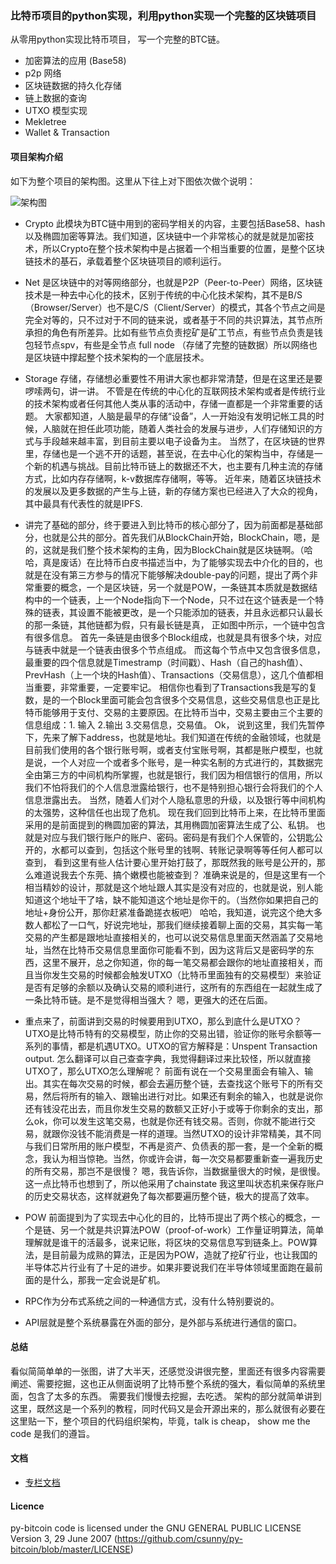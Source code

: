 ### 比特币项目的python实现，利用python实现一个完整的区块链项目

从零用python实现比特币项目， 写一个完整的BTC链。

- 加密算法的应用 (Base58)
- p2p 网络
- 区块链数据的持久化存储
- 链上数据的查询
- UTXO 模型实现
- Mekletree 
- Wallet & Transaction



#### 项目架构介绍

如下为整个项目的架构图。这里从下往上对下图依次做个说明：

![架构图](https://github.com/csunny/py-bitcoin/blob/master/docs/resource/img/py-bitcoin.jpeg)


- Crypto 此模块为BTC链中用到的密码学相关的内容，主要包括Base58、hash以及椭圆加密等算法。我们知道，区块链中一个非常核心的就是就是加密技术，所以Crypto在整个技术架构中是占据着一个相当重要的位置，是整个区块链技术的基石，承载着整个区块链项目的顺利运行。


- Net 是区块链中的对等网络部分，也就是P2P（Peer-to-Peer）网络，区块链技术是一种去中心化的技术，区别于传统的中心化技术架构，其不是B/S（Browser/Server）也不是C/S（Client/Server）的模式，其各个节点之间是完全对等的，只不过对于不同的链来说，或者基于不同的共识算法，其节点所承担的角色有所差异。比如有些节点负责挖矿是矿工节点，有些节点负责是钱包轻节点spv，有些是全节点 full node （存储了完整的链数据）所以网络也是区块链中撑起整个技术架构的一个底层技术。


- Storage 存储，存储想必重要性不用讲大家也都非常清楚，但是在这里还是要啰嗦两句，讲一讲。 不管是在传统的中心化的互联网技术架构或者是传统行业的技术架构或者任何其他人类从事的活动中，存储一直都是一个非常重要的话题。 大家都知道，人脑是最早的存储“设备”，人一开始没有发明记帐工具的时候，人脑就在担任此项功能，随着人类社会的发展与进步，人们存储知识的方式与手段越来越丰富，到目前主要以电子设备为主。 当然了，在区块链的世界里，存储也是一个逃不开的话题，甚至说，在去中心化的架构当中，存储是一个新的机遇与挑战。目前比特币链上的数据还不大，也主要有几种主流的存储方式，比如内存存储啊，k-v数据库存储啊，等等。 近年来，随着区块链技术的发展以及更多数据的产生与上链，新的存储方案也已经进入了大众的视角，其中最具有代表性的就是IPFS.  

- 讲完了基础的部分，终于要进入到比特币的核心部分了，因为前面都是基础部分，也就是公共的部分。首先我们从BlockChain开始，BlockChain，嗯，是的，这就是我们整个技术架构的主角，因为BlockChain就是区块链啊。（哈哈，真是废话）在比特币白皮书描述当中，为了能够实现去中介化的目的，也就是在没有第三方参与的情况下能够解决double-pay的问题，提出了两个非常重要的概念，一个是区块链，另一个就是POW，一条链其本质就是数据结构中的一个链表，上一个Node指向下一个Node，只不过在这个链表是一个特殊的链表，其设置不能被更改，是一个只能添加的链表，并且永远都只认最长的那一条链，其他链都为假，只有最长链是真， 正如图中所示，一个链中包含有很多信息。 首先一条链是由很多个Block组成，也就是具有很多个块，对应与链表中就是一个链表由很多个节点组成。 而这每个节点中又包含很多信息，最重要的四个信息就是Timestramp（时间戳）、Hash（自己的hash值）、PrevHash（上一个块的Hash值）、Transactions（交易信息），这几个值都相当重要，非常重要，一定要牢记。 相信你也看到了Transactions我是写的复数，是的一个Block里面可能会包含很多个交易信息，这些交易信息也正是比特币能够用于支付、交易的主要原因。在比特币当中，交易主要由三个主要的信息组成：1. 输入  2.输出  3.交易信息，交易值。  Ok， 说到这里，我们先暂停下，先来了解下address，也就是地址。我们知道在传统的金融领域，也就是目前我们使用的各个银行账号啊，或者支付宝账号啊，其都是账户模型，也就是说，一个人对应一个或者多个账号，是一种实名制的方式进行的，其数据完全由第三方的中间机构所掌握，也就是银行，我们因为相信银行的信用，所以我们不怕将我们的个人信息泄露给银行，也不是特别担心银行会将我们的个人信息泄露出去。 当然，随着人们对个人隐私意思的升级，以及银行等中间机构的太强势，这种信任也出现了危机。 现在我们回到比特币上来，在比特币里面采用的是前面提到的椭圆加密的算法，其用椭圆加密算法生成了公、私钥。 也就是对应与我们银行账户的账户、密码。密码是有我们个人保管的，公钥匙公开的，水都可以查到，包括这个账号里的钱啊、转账记录啊等等任何人都可以查到， 看到这里有些人估计要心里开始打鼓了，那既然我的账号是公开的，那么难道说我去个东莞、搞个嫩模也能被查到？ 准确来说是的，但是这里有一个相当精妙的设计，那就是这个地址跟人其实是没有对应的，也就是说，别人能知道这个地址干了啥，缺不能知道这个地址是你干的。（当然你如果把自己的地址+身份公开，那你赶紧准备跪搓衣板吧） 哈哈，我知道，说完这个绝大多数人都松了一口气，好说完地址，那我们继续接着聊上面的交易，其实每一笔交易的产生都是跟地址直接相关的，也可以说交易信息里面天然涵盖了交易地址，当然在比特币交易信息里面你可能看不到，因为这背后又是密码学的东西，这里不展开，总之你知道，你的每一笔交易都会跟你的地址直接相关，而且当你发生交易的时候都会触发UTXO（比特币里面独有的交易模型）来验证是否有足够的余额以及确认交易的顺利进行，这所有的东西组在一起就生成了一条比特币链。是不是觉得相当强大？ 嗯，更强大的还在后面。

- 重点来了，前面讲到交易的时候要用到UTXO，那么到底什么是UTXO？  UTXO是比特币特有的交易模型，防止你的交易出错，验证你的账号余额等一系列的事情，都是机遇UTXO。UTXO的官方解释是：Unspent Transaction output. 怎么翻译可以自己查查字典，我觉得翻译过来比较怪，所以就直接UTXO了，那么UTXO怎么理解呢？ 前面有说在一个交易里面会有输入、输出。其实在每次交易的时候，都会去遍历整个链，去查找这个账号下的所有交易，然后将所有的输入、跟输出进行对比。如果还有剩余的输入，也就是说你还有钱没花出去，而且你发生交易的数额又正好小于或等于你剩余的支出，那么ok，你可以发生这笔交易，也就是你还有钱交易。否则，你就不能进行交易，就跟你没钱不能消费是一样的道理。当然UTXO的设计非常精美，其不同与我们日常所用的账户模型，不再是资产、负债表的那一套，是一个全新的概念，我认为相当惊艳。当然，你或许会讲，每一次交易都要重新查一遍我历史的所有交易，那岂不是很慢？ 嗯，我告诉你，当数据量很大的时候，是很慢。这一点比特币也想到了，所以他采用了chainstate 我这里叫状态机来保存账户的历史交易状态，这样就避免了每次都要遍历整个链，极大的提高了效率。

- POW 前面提到为了实现去中心化的目的，比特币提出了两个核心的概念，一个是链、另一个就是共识算法POW（proof-of-work）工作量证明算法，简单理解就是谁干的活最多，说来记账，将区块的交易信息写到链条上。POW算法，是目前最为成熟的算法，正是因为POW，造就了挖矿行业，也让我国的半导体芯片行业有了十足的进步。如果非要说我们在半导体领域里面跑在最前面的是什么，那我一定会说是矿机。

- RPC作为分布式系统之间的一种通信方式，没有什么特别要说的。 

- API层就是整个系统暴露在外面的部分，是外部与系统进行通信的窗口。

#### 总结
看似简简单单的一张图，讲了大半天，还感觉没讲很完整，里面还有很多内容需要阐述、需要挖掘，这也正从侧面说明了比特币整个系统的强大，看似简单的系统里面，包含了太多的东西。 需要我们慢慢去挖掘，去吃透。 架构的部分就简单讲到这里，既然这是一个系列的教程，同时代码又是会开源出来的，那么就很有必要在这里贴一下，整个项目的代码组织架构，毕竟，talk is cheap， show me the code 是我们的遵旨。


#### 文档
- [专栏文档](https://xiaozhuanlan.com/eosio)



#### Licence

py-bitcoin code is licensed under the GNU GENERAL PUBLIC LICENSE  Version 3, 29 June 2007 (https://github.com/csunny/py-bitcoin/blob/master/LICENSE)